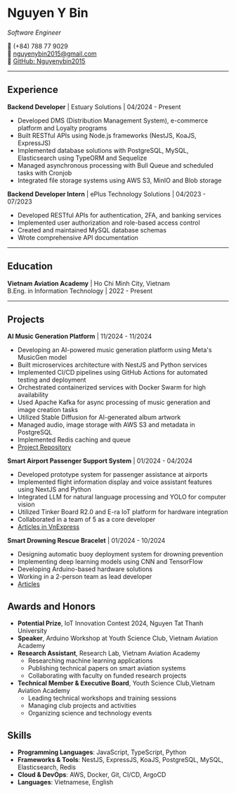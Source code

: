 # Nguyen Y Bin

*Software Engineer*

📱 (+84) 788 77 9029  
📧 [nguyenybin2015@gmail.com](mailto:nguyenybin2015@gmail.com)  
🔗 [GitHub: Nguyenybin2015](https://github.com/Nguyenybin2015)

---
## Experience
**Backend Developer** | Estuary Solutions | 04/2024 - Present
- Developed DMS (Distribution Management System), e-commerce platform and Loyalty programs
- Built RESTful APIs using Node.js frameworks (NestJS, KoaJS, ExpressJS)
- Implemented database solutions with PostgreSQL, MySQL, Elasticsearch using TypeORM and Sequelize
- Managed asynchronous processing with Bull Queue and scheduled tasks with Cronjob
- Integrated file storage systems using AWS S3, MinIO and Blob storage

**Backend Developer Intern** | ePlus Technology Solutions | 04/2023 - 07/2023
- Developed RESTful APIs for authentication, 2FA, and banking services
- Implemented user authorization and role-based access control
- Created and maintained MySQL database schemas
- Wrote comprehensive API documentation

---
## Education
**Vietnam Aviation Academy** | Ho Chi Minh City, Vietnam  
B.Eng. in Information Technology | 2022 - Present

---
## Projects
**AI Music Generation Platform** | 11/2024 - 11/2024
- Developing an AI-powered music generation platform using Meta's MusicGen model
- Built microservices architecture with NestJS and Python services
- Implemented CI/CD pipelines using GitHub Actions for automated testing and deployment
- Orchestrated containerized services with Docker Swarm for high availability
- Used Apache Kafka for async processing of music generation and image creation tasks
- Utilized Stable Diffusion for AI-generated album artwork
- Managed audio, image storage with AWS S3 and metadata in PostgreSQL
- Implemented Redis caching and queue
- [Project Repository](https://github.com/orgs/n4music/repositories)

**Smart Airport Passenger Support System** | 01/2024 - 04/2024
- Developed prototype system for passenger assistance at airports
- Implemented flight information display and voice assistant features using NextJS and Python
- Integrated LLM for natural language processing and YOLO for computer vision
- Utilized Tinker Board R2.0 and E-ra IoT platform for hardware integration 
- Collaborated in a team of 5 as a core developer
- [Articles in VnExpress](https://vnexpress.net/sinh-vien-lam-hop-thong-minh-chi-dan-hanh-khach-o-san-bay-4732578.html)

**Smart Drowning Rescue Bracelet** | 01/2024 - 10/2024
- Designing automatic buoy deployment system for drowning prevention
- Implementing deep learning models using CNN and TensorFlow
- Developing Arduino-based hardware solutions
- Working in a 2-person team as lead developer
- [Articles](https://fitvaa.edu.vn/Public/Science/ViewPublicRe/Khoa_Cong_Nghe_Thong_Tin_Hoc_Vien_Hang_khong_Viet_Nam/lkJHTy@986.VAA)


## Awards and Honors

- **Potential Prize**, IoT Innovation Contest 2024, Nguyen Tat Thanh University
- **Speaker**, Arduino Workshop at Youth Science Club, Vietnam Aviation Academy
- **Research Assistant**, Research Lab, Vietnam Aviation Academy
  - Researching machine learning applications
  - Publishing technical papers on smart aviation systems
  - Collaborating with faculty on funded research projects
- **Technical Member & Executive Board**, Youth Science Club,Vietnam Aviation Academy
  - Leading technical workshops and training sessions
  - Managing club projects and activities
  - Organizing science and technology events

## Skills
- **Programming Languages**: JavaScript, TypeScript, Python
- **Frameworks & Tools**: NestJS, ExpressJS, KoaJS, PostgreSQL, MySQL, Elasticsearch, Redis
- **Cloud & DevOps**: AWS, Docker, Git, CI/CD, ArgoCD
- **Languages**: Vietnamese, English
